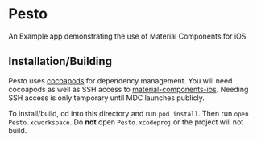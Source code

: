 # Pesto

An Example app demonstrating the use of Material Components for iOS

## Installation/Building

Pesto uses [cocoapods](https://cocoapods.org/) for dependency
management. You will need cocoapods as well as SSH access to
[material-components-ios](https://github.com/google/material-components-ios).
Needing SSH access is only temporary until MDC launches publicly.

To install/build, cd into this directory and run `pod install`.
Then run `open Pesto.xcworkspace`. Do **not** open `Pesto.xcodeproj`
or the project will not build.
